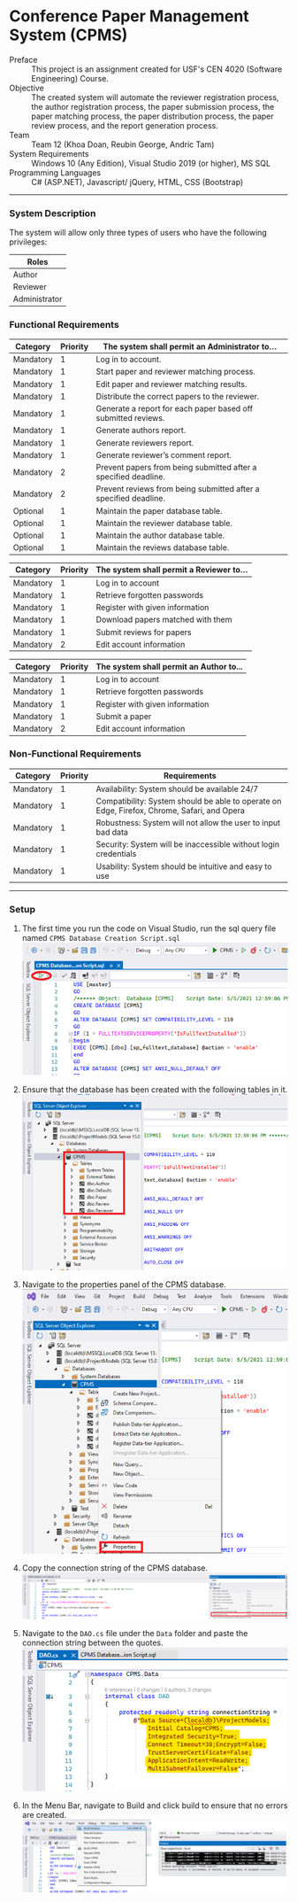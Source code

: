 # Conference Paper Management System (CPMS)

<dl>
  <dt>Preface</dt>
  <dd>This project is an assignment created for USF's CEN 4020 (Software Engineering) Course.</dd>
  
  <dt>Objective</dt>
  <dd>The created system will automate the reviewer registration process, the author registration process, the paper submission process, the paper matching process, the paper distribution process, the paper review process, and the report generation process.</dd>
  
  <dt>Team</dt>
  <dd>Team 12 (Khoa Doan, Reubin George, Andric Tam)</dd>
  
  <dt>System Requirements</dt>
  <dd>Windows 10 (Any Edition), Visual Studio 2019 (or higher), MS SQL</dd>
  
  <dt>Programming Languages</dt>
  <dd>C# (ASP.NET), Javascript/ jQuery, HTML, CSS (Bootstrap)</dd>
</dl>

---
### System Description

The system will allow only three types of users who have the following privileges:

| Roles         | 
| ------------- |
| Author        | 
| Reviewer      | 
| Administrator | 

### Functional Requirements

| **Category** | **Priority** | **The system shall permit an Administrator to…**                 |
|--------------|--------------|------------------------------------------------------------------|
| Mandatory    | 1            | Log in to account.                                               |
| Mandatory    | 1            | Start paper and reviewer matching process.                       |
| Mandatory    | 1            | Edit paper and reviewer matching results.                        |
| Mandatory    | 1            | Distribute the correct papers to the reviewer.                   |
| Mandatory    | 1            | Generate a report for each paper based off submitted reviews.    |
| Mandatory    | 1            | Generate authors report.                                         |
| Mandatory    | 1            | Generate reviewers report.                                       |
| Mandatory    | 1            | Generate reviewer’s comment report.                              |
| Mandatory    | 2            | Prevent papers from being submitted after a specified deadline.  |
| Mandatory    | 2            | Prevent reviews from being submitted after a specified deadline. |
| Optional     | 1            | Maintain the paper database table.                               |
| Optional     | 1            | Maintain the reviewer database table.                            |
| Optional     | 1            | Maintain the author database table.                              |
| Optional     | 1            | Maintain the reviews database table.                             |

| **Category** | **Priority** | **The system shall permit a Reviewer to…** |
|--------------|--------------|--------------------------------------------|
| Mandatory    | 1            | Log in to account                          |
| Mandatory    | 1            | Retrieve forgotten passwords               |
| Mandatory    | 1            | Register with given information            |
| Mandatory    | 1            | Download papers matched with them          |
| Mandatory    | 1            | Submit reviews for papers                  |
| Mandatory    | 2            | Edit account information                   |

| **Category** | **Priority** | **The system shall permit an Author to...** |
|--------------|--------------|---------------------------------------------|
| Mandatory    | 1            | Log in to account                           |
| Mandatory    | 1            | Retrieve forgotten passwords                |
| Mandatory    | 1            | Register with given information             |
| Mandatory    | 1            | Submit a paper                              |
| Mandatory    | 2            | Edit account information                    |

### Non-Functional Requirements

| **Category** | **Priority** | **Requirements**                                                                            |
|--------------|--------------|---------------------------------------------------------------------------------------------|
| Mandatory    | 1            | Availability: System should be available 24/7                                               |
| Mandatory    | 1            | Compatibility: System should be able to operate on Edge, Firefox, Chrome, Safari, and Opera |
| Mandatory    | 1            | Robustness: System will not allow the user to input bad data                                |
| Mandatory    | 1            | Security: System will be inaccessible without login credentials                             |
| Mandatory    | 1            | Usability: System should be intuitive and easy to use                                       |

---
### Setup

1. The first time you run the code on Visual Studio, run the sql query file named `CPMS Database Creation Script.sql` ![SQL QUERY](https://github.com/reubingeorge/CPMS/blob/master/Screenshots/run_sql_query.png?raw=true "Running SQL Query to create a database")

2. Ensure that the database has been created with the following tables in it. ![SQL Tables](https://github.com/reubingeorge/CPMS/blob/master/Screenshots/database_creations.png?raw=true "Database Tables")

3. Navigate to the properties panel of the CPMS database. ![SQL DB Properites](https://github.com/reubingeorge/CPMS/blob/master/Screenshots/sql_database_properties.png?raw=true "SQL DB Properties Panel")

4. Copy the connection string of the CPMS database. ![SQL DB Properites](https://github.com/reubingeorge/CPMS/blob/master/Screenshots/sql_database_connection_string.png?raw=true "SQL DB Connection String")

5. Navigate to the `DAO.cs` file under the `Data` folder and paste the connection string between the quotes. ![DAO.cs file](https://github.com/reubingeorge/CPMS/blob/master/Screenshots/sql_DAO_connection_string.png?raw=true "Connection string in DAO.cs")

6. In the Menu Bar, navigate to Build and click build to ensure that no errors are created. ![Successful Build](https://github.com/reubingeorge/CPMS/blob/master/Screenshots/successful_build.png?raw=true "Successful Build")
